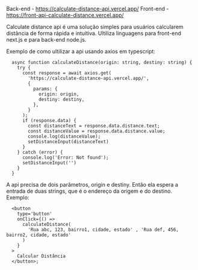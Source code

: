 Back-end - https://calculate-distance-api.vercel.app/
Front-end - https://front-api-calculate-distance.vercel.app/

Calculate distance api é uma solução simples para usuários calcularem distância de forma rápida e intuitiva.
Ultiliza linguagens para front-end next.js e para back-end node.js.

Exemplo de como ultilizar a api usando axios em typescript:
```
  async function calculateDistance(origin: string, destiny: string) {
    try {
      const response = await axios.get(
        'https://calculate-distance-api.vercel.app/',
        {
          params: {
            origin: origin,
            destiny: destiny,
          },
        }
      );
      if (response.data) {
        const distanceText = response.data.distance.text;
        const distanceValue = response.data.distance.value;
        console.log(distanceValue);
        setDistanceInput(distanceText)
      }
    } catch (error) {
      console.log('Error: Not found');
      setDistanceInput('')
    }
  }
```
A api precisa de dois parâmetros, origin e destiny. Então ela espera a entrada de duas strings, que é o endereço da origem e do destino. Exemplo:
```
  <button
    type='button'
    onClick={() =>
      calculateDistance(
        'Rua abc, 123, bairro1, cidade, estado' , 'Rua def, 456, bairro2, cidade, estado'
      )
    }
  >
    Calcular Distância
  </button>;
```
